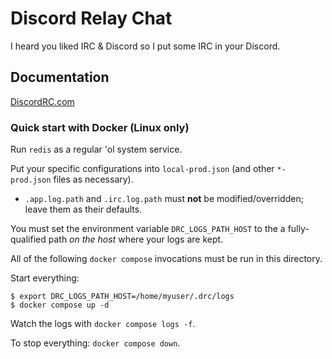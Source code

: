 # Discord Relay Chat

I heard you liked IRC & Discord so I put some IRC in your Discord.

## Documentation

[DiscordRC.com](https://discordrc.com)

### Quick start with Docker (Linux only)

Run `redis` as a regular 'ol system service.

Put your specific configurations into `local-prod.json` (and other `*-prod.json` files as necessary).
  * `.app.log.path` and `.irc.log.path` must **not** be modified/overridden; leave them as their defaults.

You must set the environment variable `DRC_LOGS_PATH_HOST` to the a fully-qualified path _on the host_ where your logs are kept.

All of the following `docker compose` invocations must be run in this directory.

Start everything:

```
$ export DRC_LOGS_PATH_HOST=/home/myuser/.drc/logs
$ docker compose up -d
```

Watch the logs with `docker compose logs -f`. 

To stop everything: `docker compose down`.
